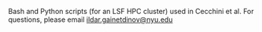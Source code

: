 Bash and Python scripts (for an LSF HPC cluster) used in Cecchini et al.
For questions, please email ildar.gainetdinov@nyu.edu
